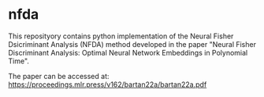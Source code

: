 # nfda
This reposityory contains python implementation of the Neural Fisher Dsicriminant Analysis (NFDA) method developed in the paper "Neural Fisher Discriminant Analysis: Optimal Neural Network Embeddings in Polynomial Time".

The paper can be accessed at: https://proceedings.mlr.press/v162/bartan22a/bartan22a.pdf
